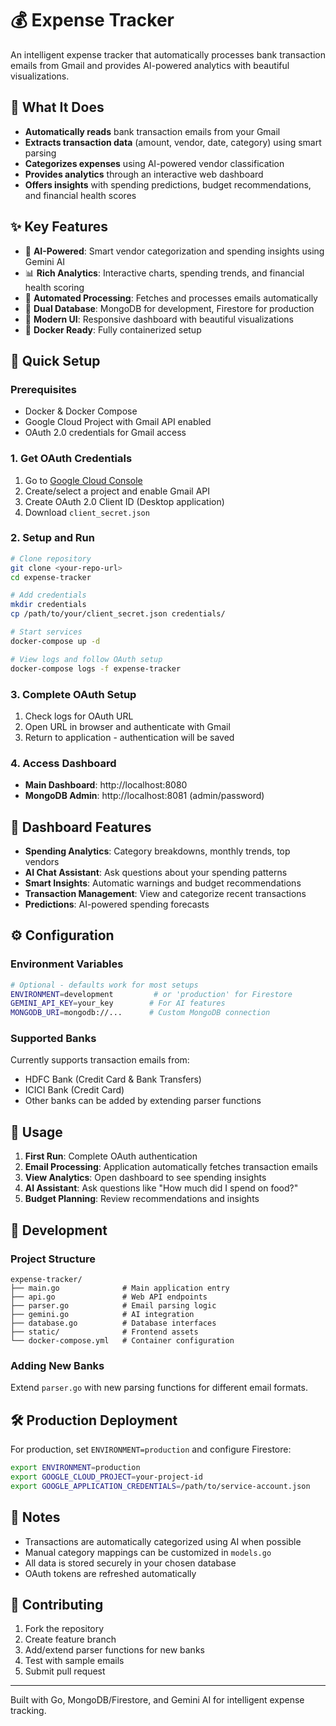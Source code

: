 # 💰 Expense Tracker

An intelligent expense tracker that automatically processes bank transaction emails from Gmail and provides AI-powered analytics with beautiful visualizations.

## 🎯 What It Does

- **Automatically reads** bank transaction emails from your Gmail
- **Extracts transaction data** (amount, vendor, date, category) using smart parsing
- **Categorizes expenses** using AI-powered vendor classification
- **Provides analytics** through an interactive web dashboard
- **Offers insights** with spending predictions, budget recommendations, and financial health scores

## ✨ Key Features

- 🤖 **AI-Powered**: Smart vendor categorization and spending insights using Gemini AI
- 📊 **Rich Analytics**: Interactive charts, spending trends, and financial health scoring
- 🔄 **Automated Processing**: Fetches and processes emails automatically
- 💾 **Dual Database**: MongoDB for development, Firestore for production
- 📱 **Modern UI**: Responsive dashboard with beautiful visualizations
- 🐳 **Docker Ready**: Fully containerized setup

## 🚀 Quick Setup

### Prerequisites

- Docker & Docker Compose
- Google Cloud Project with Gmail API enabled
- OAuth 2.0 credentials for Gmail access

### 1. Get OAuth Credentials

1. Go to [Google Cloud Console](https://console.cloud.google.com/)
2. Create/select a project and enable Gmail API
3. Create OAuth 2.0 Client ID (Desktop application)
4. Download `client_secret.json`

### 2. Setup and Run

```bash
# Clone repository
git clone <your-repo-url>
cd expense-tracker

# Add credentials
mkdir credentials
cp /path/to/your/client_secret.json credentials/

# Start services
docker-compose up -d

# View logs and follow OAuth setup
docker-compose logs -f expense-tracker
```

### 3. Complete OAuth Setup

1. Check logs for OAuth URL
2. Open URL in browser and authenticate with Gmail
3. Return to application - authentication will be saved

### 4. Access Dashboard

- **Main Dashboard**: http://localhost:8080
- **MongoDB Admin**: http://localhost:8081 (admin/password)

## 🎨 Dashboard Features

- **Spending Analytics**: Category breakdowns, monthly trends, top vendors
- **AI Chat Assistant**: Ask questions about your spending patterns
- **Smart Insights**: Automatic warnings and budget recommendations
- **Transaction Management**: View and categorize recent transactions
- **Predictions**: AI-powered spending forecasts

## ⚙️ Configuration

### Environment Variables

```bash
# Optional - defaults work for most setups
ENVIRONMENT=development         # or 'production' for Firestore
GEMINI_API_KEY=your_key        # For AI features
MONGODB_URI=mongodb://...      # Custom MongoDB connection
```

### Supported Banks

Currently supports transaction emails from:
- HDFC Bank (Credit Card & Bank Transfers)  
- ICICI Bank (Credit Card)
- Other banks can be added by extending parser functions

## 📖 Usage

1. **First Run**: Complete OAuth authentication
2. **Email Processing**: Application automatically fetches transaction emails
3. **View Analytics**: Open dashboard to see spending insights
4. **AI Assistant**: Ask questions like "How much did I spend on food?" 
5. **Budget Planning**: Review recommendations and insights

## 🔧 Development

### Project Structure

```
expense-tracker/
├── main.go              # Main application entry
├── api.go               # Web API endpoints  
├── parser.go            # Email parsing logic
├── gemini.go            # AI integration
├── database.go          # Database interfaces
├── static/              # Frontend assets
└── docker-compose.yml   # Container configuration
```

### Adding New Banks

Extend `parser.go` with new parsing functions for different email formats.

## 🛠️ Production Deployment

For production, set `ENVIRONMENT=production` and configure Firestore:

```bash
export ENVIRONMENT=production
export GOOGLE_CLOUD_PROJECT=your-project-id
export GOOGLE_APPLICATION_CREDENTIALS=/path/to/service-account.json
```

## 📝 Notes

- Transactions are automatically categorized using AI when possible
- Manual category mappings can be customized in `models.go`
- All data is stored securely in your chosen database
- OAuth tokens are refreshed automatically

## 🤝 Contributing

1. Fork the repository
2. Create feature branch
3. Add/extend parser functions for new banks
4. Test with sample emails
5. Submit pull request

---

Built with Go, MongoDB/Firestore, and Gemini AI for intelligent expense tracking. 